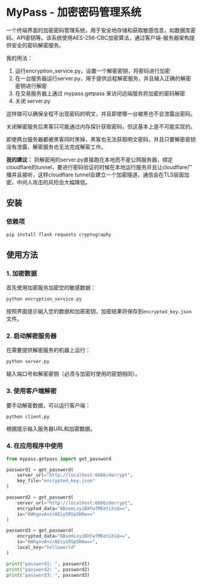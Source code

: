 # MyPass - 加密密码管理系统

一个终端界面的加密密码管理系统，用于安全地存储和获取敏感信息，如数据库密码、API密钥等。该系统使用AES-256-CBC加密算法，通过客户端-服务器架构提供安全的密码解密服务。

我的用法：
1. 运行encryption_service.py，设置一个解密密钥，将密码进行加密
2. 在一台服务器运行server.py，用于提供远程解密服务，并且输入正确的解密密钥进行解密
3. 在交易服务器上通过 mypass.getpass 来访问远端服务将加密的密码解密
4. 关闭 server.py

这样做可以确保全程不出现密码的明文，并且即使哪一台被黑也不会泄露出密码。

关闭解密服务后黑客只可能通过内存探针获取密码，但这基本上是不可能实现的。

即使两台服务器都被黑客同时黑掉，黑客也无法获取明文密码，并且只要解密密钥没有泄露，解密服务也无法完成解密工作。

**我的建议：**
将解密用的server.py直接跑在本地而不是公网服务器，绑定cloudflare的tunnel，要进行密码验证的时候在本地运行服务并且让cloudflare广播并且接听，这样cloudflare tunnel会建立一个加密隧道，通信会在TLS层面加密，中间人攻击的风险会大幅降低。
 
## 安装

### 依赖项

```bash
pip install flask requests cryptography
```

## 使用方法

### 1. 加密数据

首先使用加密服务加密您的敏感数据：

```bash
python encryption_service.py
```

按照界面提示输入您的数据和加密密钥，加密结果将保存到`encrypted_key.json`文件。

### 2. 启动解密服务器

在需要提供解密服务的机器上运行：

```bash
python server.py
```

输入端口号和解密密钥（必须与加密时使用的密钥相同）。

### 3. 使用客户端解密

要手动解密数据，可以运行客户端：

```bash
python client.py
```

根据提示输入服务器URL和加密数据。

### 4. 在应用程序中使用

```python
from mypass.getpass import get_password

password1 = get_password(
    server_url="http://localhost:6666/decrypt", 
    key_file="encrypted_key.json"
)

password2 = get_password(
    server_url="http://localhost:6666/decrypt",
    encrypted_data="6BxemLxyiBXFwfMEetiXiQ==", 
    iv="6WhgnvA+zrAEiySRSpSH6w=="
)

password3 = get_password(
    encrypted_data="6BxemLxyiBXFwfMEetiXiQ==", 
    iv="6WhgnvA+zrAEiySRSpSH6w==",
    local_key="helloworld"
)

print("password1: ", password1)
print("password2: ", password2)
print("password3: ", password3)
```